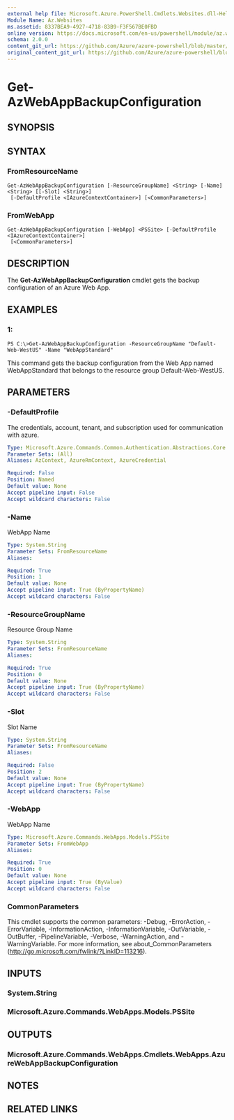 ```yaml
---
external help file: Microsoft.Azure.PowerShell.Cmdlets.Websites.dll-Help.xml
Module Name: Az.Websites
ms.assetid: 8337BEA9-4927-4718-83B9-F3F567BE0FBD
online version: https://docs.microsoft.com/en-us/powershell/module/az.websites/get-azwebappbackupconfiguration
schema: 2.0.0
content_git_url: https://github.com/Azure/azure-powershell/blob/master/src/ResourceManager/Websites/Commands.Websites/help/Get-AzWebAppBackupConfiguration.md
original_content_git_url: https://github.com/Azure/azure-powershell/blob/master/src/ResourceManager/Websites/Commands.Websites/help/Get-AzWebAppBackupConfiguration.md
---
```


# Get-AzWebAppBackupConfiguration

## SYNOPSIS

## SYNTAX

### FromResourceName
```
Get-AzWebAppBackupConfiguration [-ResourceGroupName] <String> [-Name] <String> [[-Slot] <String>]
 [-DefaultProfile <IAzureContextContainer>] [<CommonParameters>]
```

### FromWebApp
```
Get-AzWebAppBackupConfiguration [-WebApp] <PSSite> [-DefaultProfile <IAzureContextContainer>]
 [<CommonParameters>]
```

## DESCRIPTION
The **Get-AzWebAppBackupConfiguration** cmdlet gets the backup configuration of an Azure Web App.

## EXAMPLES

### 1:
```
PS C:\>Get-AzWebAppBackupConfiguration -ResourceGroupName "Default-Web-WestUS" -Name "WebAppStandard"
```

This command gets the backup configuration from the Web App named WebAppStandard that belongs to the resource group Default-Web-WestUS.

## PARAMETERS

### -DefaultProfile
The credentials, account, tenant, and subscription used for communication with azure.

```yaml
Type: Microsoft.Azure.Commands.Common.Authentication.Abstractions.Core.IAzureContextContainer
Parameter Sets: (All)
Aliases: AzContext, AzureRmContext, AzureCredential

Required: False
Position: Named
Default value: None
Accept pipeline input: False
Accept wildcard characters: False
```

### -Name
WebApp Name

```yaml
Type: System.String
Parameter Sets: FromResourceName
Aliases:

Required: True
Position: 1
Default value: None
Accept pipeline input: True (ByPropertyName)
Accept wildcard characters: False
```

### -ResourceGroupName
Resource Group Name

```yaml
Type: System.String
Parameter Sets: FromResourceName
Aliases:

Required: True
Position: 0
Default value: None
Accept pipeline input: True (ByPropertyName)
Accept wildcard characters: False
```

### -Slot
Slot Name

```yaml
Type: System.String
Parameter Sets: FromResourceName
Aliases:

Required: False
Position: 2
Default value: None
Accept pipeline input: True (ByPropertyName)
Accept wildcard characters: False
```

### -WebApp
WebApp Name

```yaml
Type: Microsoft.Azure.Commands.WebApps.Models.PSSite
Parameter Sets: FromWebApp
Aliases:

Required: True
Position: 0
Default value: None
Accept pipeline input: True (ByValue)
Accept wildcard characters: False
```

### CommonParameters
This cmdlet supports the common parameters: -Debug, -ErrorAction, -ErrorVariable, -InformationAction, -InformationVariable, -OutVariable, -OutBuffer, -PipelineVariable, -Verbose, -WarningAction, and -WarningVariable. For more information, see about_CommonParameters (http://go.microsoft.com/fwlink/?LinkID=113216).

## INPUTS

### System.String

### Microsoft.Azure.Commands.WebApps.Models.PSSite

## OUTPUTS

### Microsoft.Azure.Commands.WebApps.Cmdlets.WebApps.AzureWebAppBackupConfiguration

## NOTES

## RELATED LINKS
